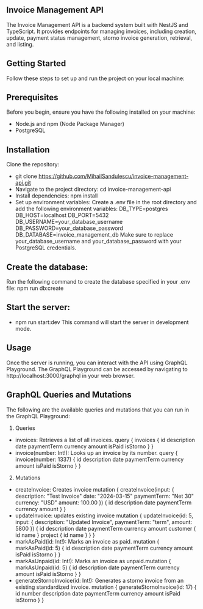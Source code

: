 ## Invoice Management API

The Invoice Management API is a backend system built with NestJS and TypeScript. It provides endpoints for managing invoices, including creation, update, payment status management, storno invoice generation, retrieval, and listing.

## Getting Started

Follow these steps to set up and run the project on your local machine:

## Prerequisites
Before you begin, ensure you have the following installed on your machine:

- Node.js and npm (Node Package Manager)
- PostgreSQL

## Installation
Clone the repository:
- git clone https://github.com/MihailSandulescu/invoice-management-api.git
- Navigate to the project directory:
  cd invoice-management-api
- Install dependencies:
  npm install
- Set up environment variables:
Create a .env file in the root directory and add the following environment variables:
DB_TYPE=postgres
DB_HOST=localhost
DB_PORT=5432
DB_USERNAME=your_database_username
DB_PASSWORD=your_database_password
DB_DATABASE=invoice_management_db
Make sure to replace your_database_username and your_database_password with your PostgreSQL credentials.
## Create the database:
Run the following command to create the database specified in your .env file:
npm run db:create

## Start the server:
- npm run start:dev
This command will start the server in development mode.

## Usage
Once the server is running, you can interact with the API using GraphQL Playground. The GraphQL Playground can be accessed by navigating to http://localhost:3000/graphql in your web browser.

## GraphQL Queries and Mutations
The following are the available queries and mutations that you can run in the GraphQL Playground:

1. Queries

- invoices: Retrieves a list of all invoices.
query {
  invoices {
    id
    description
    date
    paymentTerm
    currency
    amount
    isPaid
    isStorno
  }
}
- invoice(number: Int!): Looks up an invoice by its number.
query {
  invoice(number: 1337) {
    id
    description
    date
    paymentTerm
    currency
    amount
    isPaid
    isStorno
  }
}

2. Mutations

- createInvoice: Creates invoice
mutation {
  createInvoice(input: {
    description: "Test Invoice"
    date: "2024-03-15"
    paymentTerm: "Net 30"
    currency: "USD"
    amount: 100.00
  }) {
    id
    description
    date
    paymentTerm
    currency
    amount
  }
}
- updateInvoice: updates existing invoice
mutation {
  updateInvoice(id: 5, input: {
    description: "Updated Invoice",
    paymentTerm: "term",
    amount: 5800
  }) {
    id
    description
    date
    paymentTerm
    currency
    amount
    customer {
      id
      name
    }
    project {
      id
      name
    }
  }
}
- markAsPaid(id: Int!): Marks an invoice as paid.
mutation {
  markAsPaid(id: 5) {
    id
    description
    date
    paymentTerm
    currency
    amount
    isPaid
    isStorno
  }
}
- markAsUnpaid(id: Int!): Marks an invoice as unpaid.mutation {
  markAsUnpaid(id: 5) {
    id
    description
    date
    paymentTerm
    currency
    amount
    isPaid
    isStorno
  }
}
- generateStornoInvoice(id: Int!): Generates a storno invoice from an existing standardized invoice.
mutation {
  generateStornoInvoice(id: 17) {
    id
    number
    description
    date
    paymentTerm
    currency
    amount
    isPaid
    isStorno
  }
}
